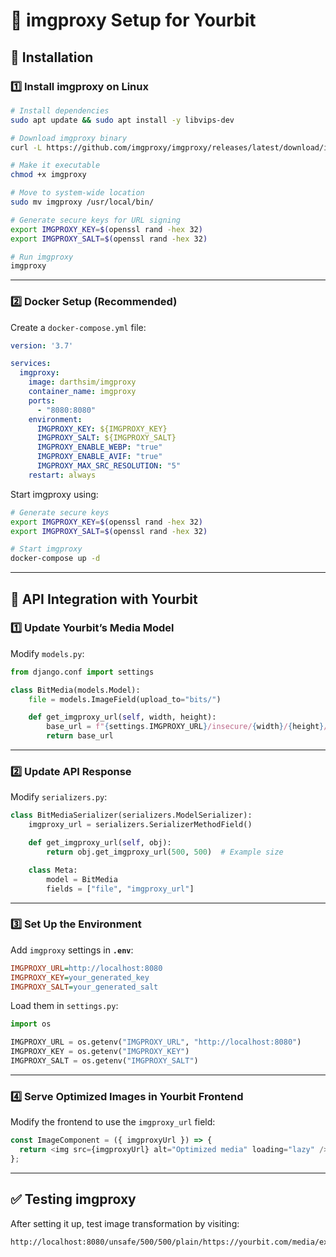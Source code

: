 # 🚀 imgproxy Setup for Yourbit

## 📌 Installation

### 1️⃣ Install imgproxy on Linux
```sh
# Install dependencies
sudo apt update && sudo apt install -y libvips-dev

# Download imgproxy binary
curl -L https://github.com/imgproxy/imgproxy/releases/latest/download/imgproxy-linux-amd64 -o imgproxy

# Make it executable
chmod +x imgproxy

# Move to system-wide location
sudo mv imgproxy /usr/local/bin/

# Generate secure keys for URL signing
export IMGPROXY_KEY=$(openssl rand -hex 32)
export IMGPROXY_SALT=$(openssl rand -hex 32)

# Run imgproxy
imgproxy
```

---

### 2️⃣ Docker Setup (Recommended)
Create a `docker-compose.yml` file:
```yaml
version: '3.7'

services:
  imgproxy:
    image: darthsim/imgproxy
    container_name: imgproxy
    ports:
      - "8080:8080"
    environment:
      IMGPROXY_KEY: ${IMGPROXY_KEY}
      IMGPROXY_SALT: ${IMGPROXY_SALT}
      IMGPROXY_ENABLE_WEBP: "true"
      IMGPROXY_ENABLE_AVIF: "true"
      IMGPROXY_MAX_SRC_RESOLUTION: "5"
    restart: always
```

Start imgproxy using:
```sh
# Generate secure keys
export IMGPROXY_KEY=$(openssl rand -hex 32)
export IMGPROXY_SALT=$(openssl rand -hex 32)

# Start imgproxy
docker-compose up -d
```

---

## 📡 API Integration with Yourbit

### 1️⃣ Update Yourbit’s Media Model
Modify `models.py`:
```python
from django.conf import settings

class BitMedia(models.Model):
    file = models.ImageField(upload_to="bits/")

    def get_imgproxy_url(self, width, height):
        base_url = f"{settings.IMGPROXY_URL}/insecure/{width}/{height}/plain/{self.file.url}"
        return base_url
```

---

### 2️⃣ Update API Response
Modify `serializers.py`:
```python
class BitMediaSerializer(serializers.ModelSerializer):
    imgproxy_url = serializers.SerializerMethodField()

    def get_imgproxy_url(self, obj):
        return obj.get_imgproxy_url(500, 500)  # Example size

    class Meta:
        model = BitMedia
        fields = ["file", "imgproxy_url"]
```

---

### 3️⃣ Set Up the Environment
Add `imgproxy` settings in **`.env`**:
```ini
IMGPROXY_URL=http://localhost:8080
IMGPROXY_KEY=your_generated_key
IMGPROXY_SALT=your_generated_salt
```
Load them in `settings.py`:
```python
import os

IMGPROXY_URL = os.getenv("IMGPROXY_URL", "http://localhost:8080")
IMGPROXY_KEY = os.getenv("IMGPROXY_KEY")
IMGPROXY_SALT = os.getenv("IMGPROXY_SALT")
```

---

### 4️⃣ Serve Optimized Images in Yourbit Frontend
Modify the frontend to use the `imgproxy_url` field:
```javascript
const ImageComponent = ({ imgproxyUrl }) => {
  return <img src={imgproxyUrl} alt="Optimized media" loading="lazy" />;
};
```

---

## ✅ Testing imgproxy
After setting it up, test image transformation by visiting:

```sh
http://localhost:8080/unsafe/500/500/plain/https://yourbit.com/media/example.jpg
